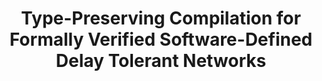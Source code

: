 ---
title: Type-Preserving Compilation for Formally Verified Software-Defined Delay Tolerant Networks
authors: Jan-Paul Ramos-Dávila, Alwyn E. Goodloe
type: 
category: conference
conf: CPP
in: "ACM SIGPLAN/SIGLOG Certified Programs and Proofs, co-located with POPL"
year: 2025
month: 
dates: 
pages: In Submission
---
